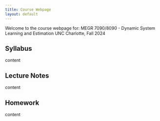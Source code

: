 ```yaml
---
title: Course Webpage
layout: default
---
```


Welcome to the course webpage for:
MEGR 7090/8090 - Dynamic System Learning and Estimation
UNC Charlotte, Fall 2024

## Syllabus
 content
 
## Lecture Notes
 content

## Homework
 content
